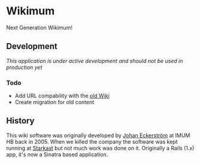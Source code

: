 # Wikimum

Next Generation Wikimum!

## Development

_This application is under active development and should not be used in production yet_

### Todo

* Add URL compability with the [old Wiki](https://github.com/jage/wikimum/tree/v1.0)
* Create migration for old content

## History

This wiki software was originally developed by [Johan Eckerström](http://github.com/jage) at IMUM HB back in 2005. When we killed the company the software was kept running at [Starkast](http://wiki.starkast.net/) but not much work was done on it. Originally a Rails (1.x) app, it's now a Sinatra based application.


